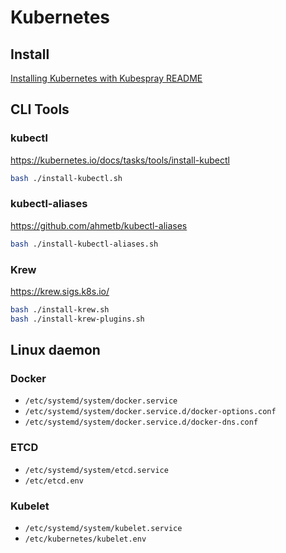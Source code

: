 # Kubernetes

## Install

[Installing Kubernetes with Kubespray README](/kubernetes/kubespray/README.md)

## CLI Tools

### kubectl

https://kubernetes.io/docs/tasks/tools/install-kubectl

```bash
bash ./install-kubectl.sh
```

### kubectl-aliases

https://github.com/ahmetb/kubectl-aliases

```bash
bash ./install-kubectl-aliases.sh
```

### Krew

https://krew.sigs.k8s.io/

```bash
bash ./install-krew.sh
bash ./install-krew-plugins.sh
```

## Linux daemon

### Docker

- `/etc/systemd/system/docker.service`
- `/etc/systemd/system/docker.service.d/docker-options.conf`
- `/etc/systemd/system/docker.service.d/docker-dns.conf`

### ETCD

- `/etc/systemd/system/etcd.service`
- `/etc/etcd.env`

### Kubelet

- `/etc/systemd/system/kubelet.service`
- `/etc/kubernetes/kubelet.env`
